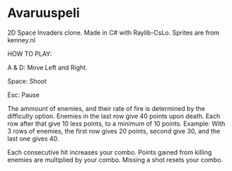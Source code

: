 # Avaruuspeli

2D Space Invaders clone.
Made in C# with Raylib-CsLo. Sprites are from kenney.nl

HOW TO PLAY:

A & D: Move Left and Right.

Space: Shoot

Esc: Pause

The ammount of enemies, and their rate of fire is determined by the difficulty option. Enemies in the last row give 40 points upon death. Each row after that give 10 less points, to a minimum of 10 points.
Example: With 3 rows of enemies, the first row gives 20 points, second give 30, and the last one gives 40.

Each consecutive hit increases your combo. Points gained from killing enemies are multiplied by your combo. Missing a shot resets your combo.
